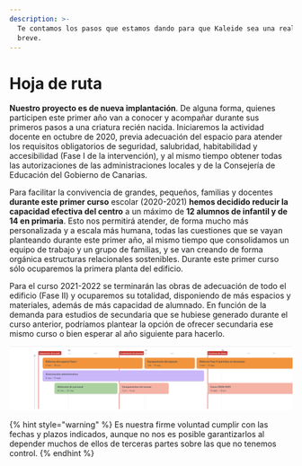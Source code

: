 ```yaml
---
description: >-
  Te contamos los pasos que estamos dando para que Kaleide sea una realidad en
  breve.
---
```


# Hoja de ruta

**Nuestro proyecto es de nueva implantación**. De alguna forma, quienes participen este primer año van a conocer y acompañar durante sus primeros pasos a una criatura recién nacida. Iniciaremos la actividad docente en octubre de 2020, previa adecuación del espacio para atender los requisitos obligatorios de seguridad, salubridad, habitabilidad y accesibilidad \(Fase I de la intervención\), y al mismo tiempo obtener todas las autorizaciones de las administraciones locales y de la Consejería de Educación del Gobierno de Canarias.

Para facilitar la convivencia de grandes, pequeños, familias y docentes **durante este primer curso** escolar \(2020-2021\) **hemos decidido reducir la capacidad efectiva del centro** a un máximo de **12 alumnos de infantil y de 14 en primaria**. Esto nos permitirá atender, de forma mucho más personalizada y a escala más humana, todas las cuestiones que se vayan planteando durante este primer año, al mismo tiempo que consolidamos un equipo de trabajo y un grupo de familias, y se van creando de forma orgánica estructuras relacionales sostenibles. Durante este primer curso sólo ocuparemos la primera planta del edificio.

Para el curso 2021-2022 se terminarán las obras de adecuación de todo el edificio \(Fase II\) y ocuparemos su totalidad, disponiendo de más espacios y materiales, además de más capacidad de alumnado. En función de la demanda para estudios de secundaria que se hubiese generado durante el curso anterior, podríamos plantear la opción de ofrecer secundaria ese mismo curso o bien esperar al año siguiente para hacerlo.

![Cronograma](../.gitbook/assets/captura-de-pantalla-2020-02-20-a-las-6.40.12.png)

{% hint style="warning" %}
Es nuestra firme voluntad cumplir con las fechas y plazos indicados, aunque no nos es posible garantizarlos al depender muchos de ellos de terceras partes sobre las que no tenemos control.
{% endhint %}

